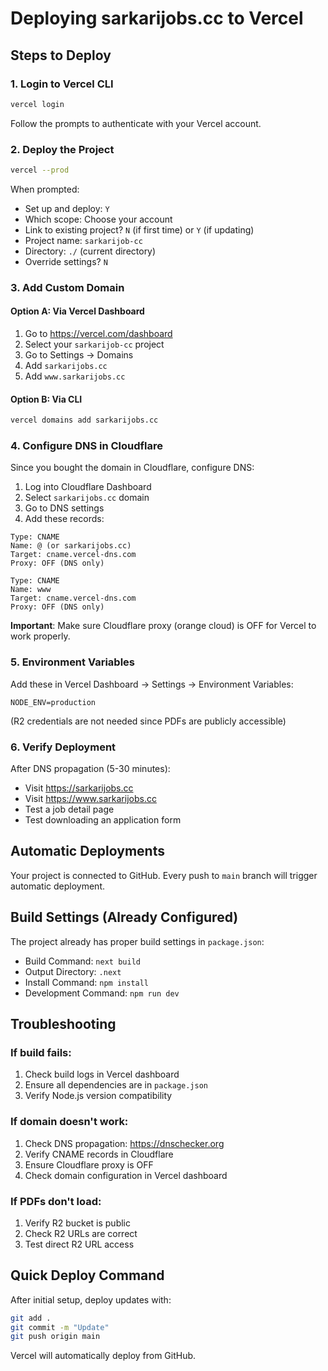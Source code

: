 # Deploying sarkarijobs.cc to Vercel

## Steps to Deploy

### 1. Login to Vercel CLI
```bash
vercel login
```
Follow the prompts to authenticate with your Vercel account.

### 2. Deploy the Project
```bash
vercel --prod
```

When prompted:
- Set up and deploy: `Y`
- Which scope: Choose your account
- Link to existing project? `N` (if first time) or `Y` (if updating)
- Project name: `sarkarijob-cc`
- Directory: `./` (current directory)
- Override settings? `N`

### 3. Add Custom Domain

#### Option A: Via Vercel Dashboard
1. Go to https://vercel.com/dashboard
2. Select your `sarkarijob-cc` project
3. Go to Settings → Domains
4. Add `sarkarijobs.cc`
5. Add `www.sarkarijobs.cc`

#### Option B: Via CLI
```bash
vercel domains add sarkarijobs.cc
```

### 4. Configure DNS in Cloudflare

Since you bought the domain in Cloudflare, configure DNS:

1. Log into Cloudflare Dashboard
2. Select `sarkarijobs.cc` domain
3. Go to DNS settings
4. Add these records:

```
Type: CNAME
Name: @ (or sarkarijobs.cc)
Target: cname.vercel-dns.com
Proxy: OFF (DNS only)

Type: CNAME  
Name: www
Target: cname.vercel-dns.com
Proxy: OFF (DNS only)
```

**Important**: Make sure Cloudflare proxy (orange cloud) is OFF for Vercel to work properly.

### 5. Environment Variables

Add these in Vercel Dashboard → Settings → Environment Variables:
```
NODE_ENV=production
```

(R2 credentials are not needed since PDFs are publicly accessible)

### 6. Verify Deployment

After DNS propagation (5-30 minutes):
- Visit https://sarkarijobs.cc
- Visit https://www.sarkarijobs.cc
- Test a job detail page
- Test downloading an application form

## Automatic Deployments

Your project is connected to GitHub. Every push to `main` branch will trigger automatic deployment.

## Build Settings (Already Configured)

The project already has proper build settings in `package.json`:
- Build Command: `next build`
- Output Directory: `.next`
- Install Command: `npm install`
- Development Command: `npm run dev`

## Troubleshooting

### If build fails:
1. Check build logs in Vercel dashboard
2. Ensure all dependencies are in `package.json`
3. Verify Node.js version compatibility

### If domain doesn't work:
1. Check DNS propagation: https://dnschecker.org
2. Verify CNAME records in Cloudflare
3. Ensure Cloudflare proxy is OFF
4. Check domain configuration in Vercel dashboard

### If PDFs don't load:
1. Verify R2 bucket is public
2. Check R2 URLs are correct
3. Test direct R2 URL access

## Quick Deploy Command

After initial setup, deploy updates with:
```bash
git add .
git commit -m "Update"
git push origin main
```

Vercel will automatically deploy from GitHub.
